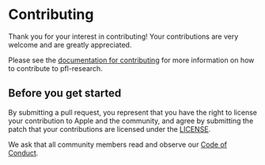 # Contributing

Thank you for your interest in contributing! Your contributions are very welcome and are greatly appreciated.

Please see the [documentation for contributing](http://apple.github.io/pfl-research/support/contributing.html) for more information on how to contribute to pfl-research.

## Before you get started

By submitting a pull request, you represent that you have the right to license your contribution to Apple and the community, and agree by submitting the patch that your contributions are licensed under the [LICENSE](LICENSE).

We ask that all community members read and observe our [Code of Conduct](CODE_OF_CONDUCT.md).
